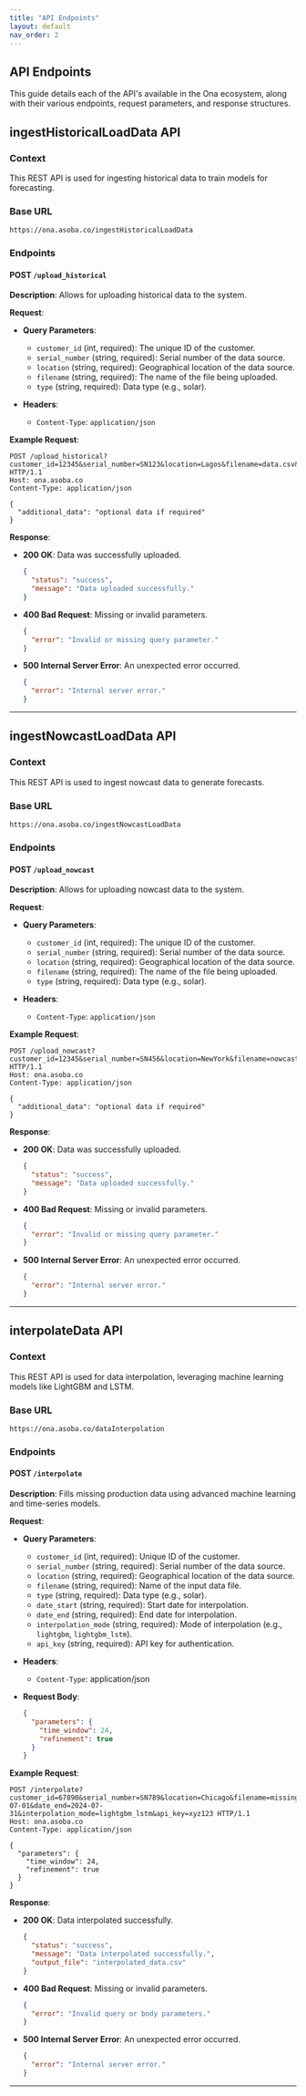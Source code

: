 ```yaml
---
title: "API Endpoints"
layout: default
nav_order: 2
---
```


## API Endpoints

This guide details each of the API's available in the Ona ecosystem, along with their various endpoints, request parameters, and response structures.

## ingestHistoricalLoadData API

### Context
This REST API is used for ingesting historical data to train models for forecasting.

### Base URL
```
https://ona.asoba.co/ingestHistoricalLoadData
```

### Endpoints

#### POST `/upload_historical`

**Description**: Allows for uploading historical data to the system.

**Request**:

- **Query Parameters**:
  - `customer_id` (int, required): The unique ID of the customer.
  - `serial_number` (string, required): Serial number of the data source.
  - `location` (string, required): Geographical location of the data source.
  - `filename` (string, required): The name of the file being uploaded.
  - `type` (string, required): Data type (e.g., solar).

- **Headers**:
  - `Content-Type`: `application/json`

**Example Request**:
```
POST /upload_historical?customer_id=12345&serial_number=SN123&location=Lagos&filename=data.csv&type=solar HTTP/1.1
Host: ona.asoba.co
Content-Type: application/json

{
  "additional_data": "optional data if required"
}
```

**Response**:

- **200 OK**: Data was successfully uploaded.
  ```json
  {
    "status": "success",
    "message": "Data uploaded successfully."
  }
  ```

- **400 Bad Request**: Missing or invalid parameters.
  ```json
  {
    "error": "Invalid or missing query parameter."
  }
  ```

- **500 Internal Server Error**: An unexpected error occurred.
  ```json
  {
    "error": "Internal server error."
  }
  ```

---

## ingestNowcastLoadData API

### Context
This REST API is used to ingest nowcast data to generate forecasts.

### Base URL
```
https://ona.asoba.co/ingestNowcastLoadData
```

### Endpoints

#### POST `/upload_nowcast`

**Description**: Allows for uploading nowcast data to the system.

**Request**:

- **Query Parameters**:
  - `customer_id` (int, required): The unique ID of the customer.
  - `serial_number` (string, required): Serial number of the data source.
  - `location` (string, required): Geographical location of the data source.
  - `filename` (string, required): The name of the file being uploaded.
  - `type` (string, required): Data type (e.g., solar).

- **Headers**:
  - `Content-Type`: `application/json`

**Example Request**:
```
POST /upload_nowcast?customer_id=12345&serial_number=SN456&location=NewYork&filename=nowcast_data.csv&type=solar HTTP/1.1
Host: ona.asoba.co
Content-Type: application/json

{
  "additional_data": "optional data if required"
}
```

**Response**:

- **200 OK**: Data was successfully uploaded.
  ```json
  {
    "status": "success",
    "message": "Data uploaded successfully."
  }
  ```

- **400 Bad Request**: Missing or invalid parameters.
  ```json
  {
    "error": "Invalid or missing query parameter."
  }
  ```

- **500 Internal Server Error**: An unexpected error occurred.
  ```json
  {
    "error": "Internal server error."
  }
  ```

---

## interpolateData API

### Context
This REST API is used for data interpolation, leveraging machine learning models like LightGBM and LSTM.

### Base URL
```
https://ona.asoba.co/dataInterpolation
```

### Endpoints

#### POST `/interpolate`

**Description**: Fills missing production data using advanced machine learning and time-series models.

**Request**:

- **Query Parameters**:
  - `customer_id` (int, required): Unique ID of the customer.
  - `serial_number` (string, required): Serial number of the data source.
  - `location` (string, required): Geographical location of the data source.
  - `filename` (string, required): Name of the input data file.
  - `type` (string, required): Data type (e.g., solar).
  - `date_start` (string, required): Start date for interpolation.
  - `date_end` (string, required): End date for interpolation.
  - `interpolation_mode` (string, required): Mode of interpolation (e.g., `lightgbm`, `lightgbm_lstm`).
  - `api_key` (string, required): API key for authentication.

- **Headers**:
  - `Content-Type`: application/json

- **Request Body**:
  ```json
  {
    "parameters": {
      "time_window": 24,
      "refinement": true
    }
  }
  ```

**Example Request**:
```
POST /interpolate?customer_id=67890&serial_number=SN789&location=Chicago&filename=missing_data.csv&type=solar&date_start=2024-07-01&date_end=2024-07-31&interpolation_mode=lightgbm_lstm&api_key=xyz123 HTTP/1.1
Host: ona.asoba.co
Content-Type: application/json

{
  "parameters": {
    "time_window": 24,
    "refinement": true
  }
}
```

**Response**:

- **200 OK**: Data interpolated successfully.
  ```json
  {
    "status": "success",
    "message": "Data interpolated successfully.",
    "output_file": "interpolated_data.csv"
  }
  ```

- **400 Bad Request**: Missing or invalid parameters.
  ```json
  {
    "error": "Invalid query or body parameters."
  }
  ```

- **500 Internal Server Error**: An unexpected error occurred.
  ```json
  {
    "error": "Internal server error."
  }
  ```

---
